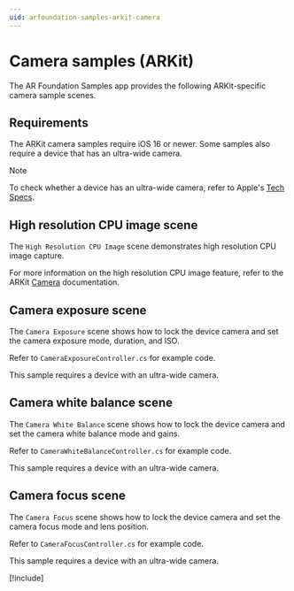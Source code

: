 ```yaml
---
uid: arfoundation-samples-arkit-camera
---
```

# Camera samples (ARKit)

The AR Foundation Samples app provides the following ARKit-specific camera sample scenes.

## Requirements

The ARKit camera samples require iOS 16 or newer. Some samples also require a device that has an ultra-wide camera.

> [!NOTE]
> To check whether a device has an ultra-wide camera, refer to Apple's [Tech Specs](https://support.apple.com/en_US/specs).

## High resolution CPU image scene

The `High Resolution CPU Image` scene demonstrates high resolution CPU image capture.

For more information on the high resolution CPU image feature, refer to the ARKit [Camera](xref:arkit-camera) documentation.

## Camera exposure scene

The `Camera Exposure` scene shows how to lock the device camera and set the camera exposure mode, duration, and ISO.

Refer to `CameraExposureController.cs` for example code.

This sample requires a device with an ultra-wide camera.

## Camera white balance scene

The `Camera White Balance` scene shows how to lock the device camera and set the camera white balance mode and gains.

Refer to `CameraWhiteBalanceController.cs` for example code.

This sample requires a device with an ultra-wide camera.

## Camera focus scene

The `Camera Focus` scene shows how to lock the device camera and set the camera focus mode and lens position.

Refer to `CameraFocusController.cs` for example code.

This sample requires a device with an ultra-wide camera.

[!include[](../../snippets/apple-arkit-trademark.md)]
